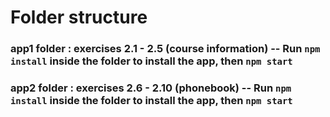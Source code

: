 # Folder structure

### app1 folder : exercises 2.1 - 2.5 (course information) -- Run `npm install` inside the folder to install the app, then `npm start`
### app2 folder : exercises 2.6 - 2.10 (phonebook) -- Run `npm install` inside the folder to install the app, then `npm start`